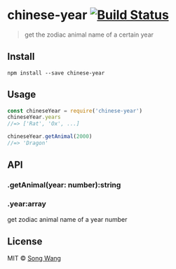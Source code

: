 # chinese-year [![Build Status](https://travis-ci.org/wangsongiam/chinese-year.svg?branch=master)](https://travis-ci.org/wangsongiam/chinese-year)
> get the zodiac animal name of a certain year

## Install
```
npm install --save chinese-year
```

## Usage
```js
const chineseYear = require('chinese-year')
chineseYear.years
//=> ['Rat', 'Ox', ...]

chineseYear.getAnimal(2000)
//=> 'Dragon'
```

## API
### .getAnimal(year: number):string
### .year:array
get zodiac animal name of a year number

## License
MIT © [Song Wang](https://songwang.io)

